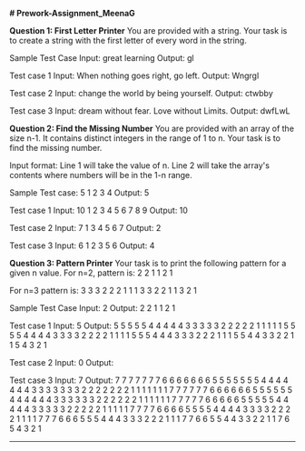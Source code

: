 **# Prework-Assignment_MeenaG**

**Question 1: First Letter Printer** 
You are provided with a string. 
Your task is to create a string with the first letter of every word in the string. 
 
Sample Test Case 
Input: 
great learning 
Output: 
gl 
 
Test case 1 
Input: 
When nothing goes right, go left. 
Output: 
Wngrgl 
 
Test case 2 
Input: 
change the world by being yourself. 
Output: 
ctwbby 
 
Test case 3 
Input: 
dream without fear. Love without Limits. 
Output: 
dwfLwL 

**Question 2: Find the Missing Number**
You are provided with an array of the size n-1. It contains distinct integers in the range of 1 to n. 
Your task is to find the missing number. 
 
Input format: 
Line 1 will take the value of n. 
Line 2 will take the array's contents where numbers will be in the 1-n range. 
 
Sample Test case: 
5 
1 2 3 4 
Output: 
5 
 
Test case 1 
Input: 
10 
1 
2 
3 
4 
5 
6 
7 
8 
9 
Output: 
10 
 
Test case 2 
Input: 
7 
1 
3 
4 
5 
6 
7 
Output: 
2 
 
Test case 3 
Input: 
6 
1 
2 
3 
5 
6 
Output: 
4 

**Question 3: Pattern Printer**
Your task is to print the following pattern for a given n value. 
For n=2, 
pattern is: 
2 2 1 1 
2 1 
 
For n=3 
pattern is: 
3 3 3 2 2 2 1 1 1 
3 3 2 2 1 1 
3 2 1 
 
Sample Test Case 
Input: 2 
Output: 
2 2 1 1 
2 1 
 
Test case 1 
Input: 5 
Output: 
5 5 5 5 5 4 4 4 4 4 3 3 3 3 3 2 2 2 2 2 1 1 1 1 1 
5 5 5 5 4 4 4 4 3 3 3 3 2 2 2 2 1 1 1 1 
5 5 5 4 4 4 3 3 3 2 2 2 1 1 1 
5 5 4 4 3 3 2 2 1 1 
5 4 3 2 1 
 
 
Test case 2 
Input: 0 
Output: 
 
 
Test case 3 
Input: 7 
Output: 
7 7 7 7 7 7 7 6 6 6 6 6 6 6 5 5 5 5 5 5 5 4 4 4 4 4 4 4 3 3 3 3 3 3 3 2 2 2 2 2 2 2 1 1 1 1 1 1 1 
7 7 7 7 7 7 6 6 6 6 6 6 5 5 5 5 5 5 4 4 4 4 4 4 3 3 3 3 3 3 2 2 2 2 2 2 1 1 1 1 1 1 
7 7 7 7 7 6 6 6 6 6 5 5 5 5 5 4 4 4 4 4 3 3 3 3 3 2 2 2 2 2 1 1 1 1 1 
7 7 7 7 6 6 6 6 5 5 5 5 4 4 4 4 3 3 3 3 2 2 2 2 1 1 1 1 
7 7 7 6 6 6 5 5 5 4 4 4 3 3 3 2 2 2 1 1 1 
7 7 6 6 5 5 4 4 3 3 2 2 1 1 
7 6 5 4 3 2 1 
____________________________________________________________________________________________________________________________________________________________________
